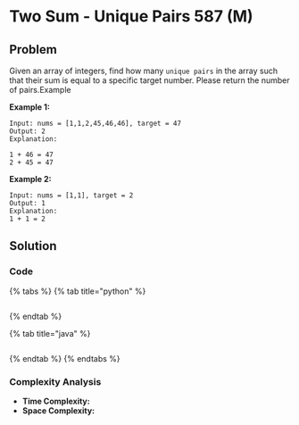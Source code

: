 # Two Sum - Unique Pairs 587 \(M\)

## Problem

Given an array of integers, find how many `unique pairs` in the array such that their sum is equal to a specific target number. Please return the number of pairs.Example

**Example 1:**

```text
Input: nums = [1,1,2,45,46,46], target = 47 
Output: 2
Explanation:

1 + 46 = 47
2 + 45 = 47

```

**Example 2:**

```text
Input: nums = [1,1], target = 2 
Output: 1
Explanation:
1 + 1 = 2
```

## Solution 

### Code

{% tabs %}
{% tab title="python" %}
```python

```
{% endtab %}

{% tab title="java" %}
```

```
{% endtab %}
{% endtabs %}

### Complexity Analysis

* **Time Complexity:**
* **Space Complexity:**

